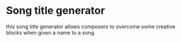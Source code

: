 # Song title generator

this song title generator allows composers to overcome some creative blocks when given a name to a song.
